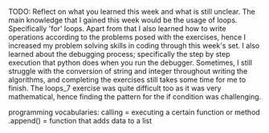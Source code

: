 TODO: Reflect on what you learned this week and what is still unclear.
The main knowledge that I gained this week would be the usage of loops. Specifically 'for' loops. Apart from that I also learned how to write operations according to the problems posed with the exercises, hence I increased my problem solving skills in coding through this week's set. I also learned about the debugging process; specifically the step by step execution that python does when you run the debugger. Sometimes, I still struggle with the conversion of string and integer throughout writing the algorithms, and completing the exercises still takes some time for me to finish. The loops_7 exercise was quite difficult too as it was very mathematical, hence finding the pattern for the if condition was challenging.

programming vocabularies:
calling = executing a certain function or method
.append() = function that adds data to a list
